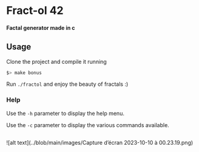 # Fract-ol 42

#### Factal generator made in c

## Usage

Clone the project and compile it running

```sh
$> make bonus
```

Run `./fractol` and enjoy the beauty of fractals :)

### Help

Use the `-h` parameter to display the help menu.

Use the `-c` parameter to display the various commands available.

## 

![alt text](../blob/main/images/Capture d’écran 2023-10-10 à 00.23.19.png)

<!-- You can also generate a specific fractal among the following, the Julia set, the Mandelbrot set, the Burningship set or the Apollonian gasket fractal. -->
